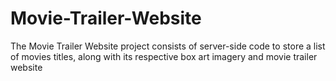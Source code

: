 # Movie-Trailer-Website
The Movie Trailer Website project consists of server-side code to store a list of movies titles, along with its respective box art imagery and movie trailer website
